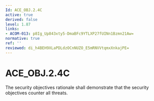```yaml
---
Id: ACE_OBJ.2.4C
active: true
derived: false
level: 1.87
links:
- ACOM-013: p8Ig_Up843xty5-DmaBFc9YTLXP27fUINn1Bzmn21Aw=
normative: true
ref: ''
reviewed: di_h4BEH9XLaPDLdzOCnNUZO_E5mRNVVtqmxXnkajPE=
---
```


# ACE_OBJ.2.4C

The security objectives rationale shall demonstrate that the security objectives counter all threats.